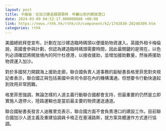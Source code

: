 ```yaml
---
layout: post
title: 卡梅倫：在加沙建造碼頭需時　呼籲以色列開放港口
date: 2024-03-09 04:52:17.000000000 +08:00
link: https://news.rthk.hk/rthk/ch/component/k2/1743830-20240309.htm
categories: rthk
---
```


美國總統拜登宣布，計劃在加沙建造臨時碼頭以便援助物資運入。英國外相卡梅倫說，英國會參與計劃，但認為建造臨時碼頭需要時間，因此最關鍵的是現在，以色列必須確認將開放境內的阿什杜德港，以接收援助，並增加援助數量，然後將援助物資運入加沙。

對於多國努力開闢海上援助走廊，聯合國負責人道事務的副秘書長格里菲思對央視記者表示，聯合國正與包括美國中央司令部在內的機構溝通，但想要令行動快速起到效用非常困難。

格里菲思強調，無論怎樣的人道主義行動聯合國都會支持，但最重要的仍然是立即實施人道停火，陸路運輸也是當前最主要的物資運送通道。

聯合國秘書長發言人迪雅里克表示，聯合國方面不會負責港口的建設工作。目前聯合國加沙人道主義及重建協調員卡格正在塞浦路斯，就方案具體運作方式進行協調。

